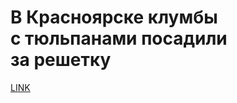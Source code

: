 # В Красноярске клумбы с тюльпанами посадили за решетку 



[LINK](https://varlamov.ru/3453156.html)